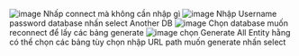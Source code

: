 ![image](https://github.com/user-attachments/assets/deb35802-0975-4067-ba39-6abd14a0e135)
Nhấp connect mà không cần nhập gì
![image](https://github.com/user-attachments/assets/7e2da8bb-d720-44ef-bd6e-9362b0e06e63)
Nhập Username password database nhấn select Another DB
![image](https://github.com/user-attachments/assets/90bd5da8-09d4-4eb2-a4a2-c262bc50e453)
Chọn database muốn reconnect để lấy các bảng generate
![image](https://github.com/user-attachments/assets/07fa23fc-db14-442c-8420-9b6aa2332008)
chọn Generate All Entity hằng có thể chọn các bảng tùy chọn 
nhập URL path muốn generate
nhấn select



